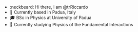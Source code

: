 * :neckbeard: Hi there, I am @trRiccardo
* 📍 Currently based in Padua, Italy
* 🎓 BSc in Physics at University of Padua
* 🎒 Currently studying Physics of the Fundamental Interactions
